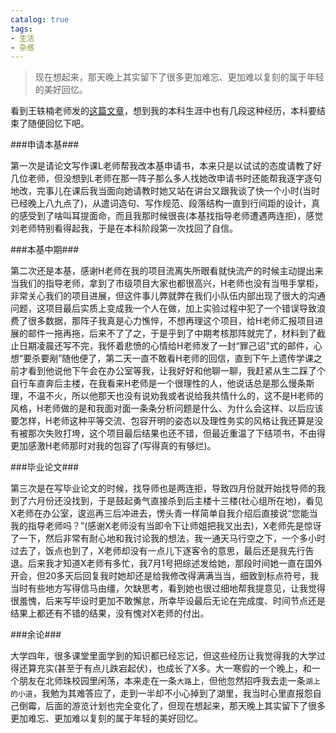 ```yaml
---
catalog: true
tags:
- 生活
- 杂感
---
```


> 现在想起来，那天晚上其实留下了很多更加难忘、更加难以复刻的属于年轻的美好回忆。

看到王轶楠老师发的[这篇文章](https://mp.weixin.qq.com/s/_nGdTKU8Yrd5RFCpAfTPOA)，想到​我的本科生涯中也有几段这种经历，本科要结束了随便回忆下吧。

###申请本基###

第一次是请论文写作课L老师帮我改本基申请书，本来只是以试试的态度请教了好几位老师，但没想到L老师在那一阵子那么多人找她改申请书时还能帮我逐字逐句地改，完事儿在课后我当面向她请教时她又站在讲台又跟我谈了快一个小时(当时已经晚上八九点了)，从遣词造句、写作规范、段落结构一直到行间距的设计，真的感受到了啥叫耳提面命，而且我那时候很丧(本基找指导老师遭遇两连拒)，感觉刘老师特别看得起我，于是在本科阶段第一次找回了自信。

###本基中期###

第二次还是本基，感谢H老师在我的项目流离失所眼看就快流产的时候主动提出来当我们的指导老师，拿到了市级项目大家也都很高兴，H老师也没有当甩手掌柜，非常关心我们的项目进展，但这件事儿弊就弊在我们小队伍内部出现了很大的沟通问题，这项目最后实质上变成我一个人在做，加上实验过程中犯了一个错误导致浪费了很多数据，那阵子我真是心力憔悴，不想再理这个项目，给H老师汇报项目进展的邮件一拖再拖，后来不了了之，于是乎到了中期考核那阵就完了，材料到了截止日期凌晨还写不完，我怀着悲愤的心情给H老师发了一封“罪己诏”式的邮件，心想“要杀要剐”随他便了，第二天一直不敢看H老师的回信，直到下午上遗传学课之前才看到他说他下午会在办公室等我，让我好好和他聊一聊，我赶紧从生二踩了个自行车直奔后主楼，在我看来H老师是一个很理性的人，他说话总是那么慢条斯理，不温不火，所以他那天也没有说劝我或者说给我共情什么的，这不是H老师的风格，H老师做的是和我面对面一条条分析问题是什么、为什么会这样、以后应该要怎样，H老师这种平等交流、包容开明的姿态以及理性务实的风格让我还算是没有被那次失败打垮，这个项目最后结果也还不错，但最近重温了下结项书，不由得更加感激H老师那时对我的包容了(写得真的有够烂)。

###毕业论文###

第三次是在写毕业论文的时候，找导师也是两连拒，导致四月份就开始找导师的我到了六月份还没找到，于是鼓起勇气直接杀到后主楼十三楼(社心组所在地)，看见X老师在办公室，逡巡再三后冲进去，愣头青一样简单自我介绍后直接说“您能当我的指导老师吗？”(感谢X老师没有当即令下让师姐把我叉出去)，X老师先是惊讶了一下，然后非常有耐心地和我讨论我的想法，我一通天马行空之下，一个多小时过去了，饭点也到了，X老师却没有一点儿下逐客令的意思，最后还是我先行告退。后来我才知道X老师有多忙，我7月1号把综述发给她，那段时间她一直在国外开会，但20多天后回复我时她却还是给我修改得满满当当，细致到标点符号，我当时有些地方写得信马由缰，欠缺思考，看到她也很过细地帮我提意见，让我觉得很羞愧，后来写毕设时更加不敢懈怠，所幸毕设最后无论在完成度、时间节点还是结果上都还有不错的结果，没有愧对X老师的付出。

###余论###

大学四年，很多课堂里面学到的知识都已经忘记，但这些经历让我觉得我的大学过得还算充实(甚至于有点儿跌宕起伏)，也成长了X多。大一寒假的一个晚上，和一个朋友在北师珠校园里闲荡，本来走在一条`大路`上，但他忽然招呼我去走一条`湖上的小道`，我勉为其难答应了，走到一半却不小心掉到了湖里，我当时心里直报怨自己倒霉，后面的游览计划也完全变化了，但现在想起来，那天晚上其实留下了很多更加难忘、更加难以复刻的属于年轻的美好回忆。
